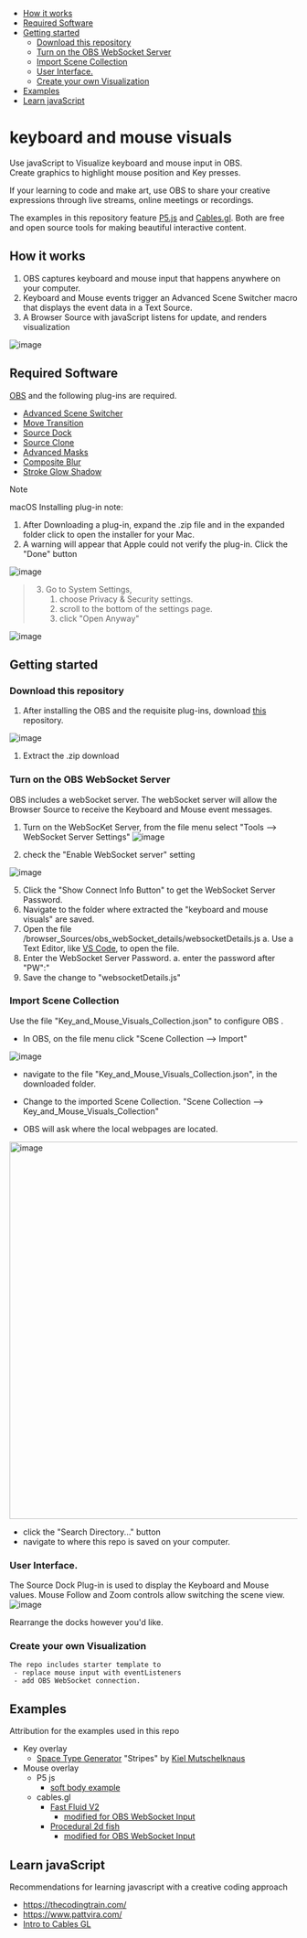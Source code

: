 - [How it works](#how-it-works)
- [Required Software](#required-software)
- [Getting started](#getting-started)
  - [Download this repository](#download-this-repository)
  - [Turn on the OBS WebSocket Server](#turn-on-the-obs-websocket-server)
  - [Import Scene Collection](#import-scene-collection)
  - [User Interface.](#user-interface)
  - [Create your own Visualization](#create-your-own-visualization)
- [Examples](#examples)
- [Learn javaScript](#learn-javascript)


# keyboard and mouse visuals
Use javaScript to Visualize keyboard and mouse input in OBS.  
Create graphics to highlight mouse position and Key presses.  

If your learning to code and make art, use OBS to share your creative expressions through live streams, online meetings or recordings. 

The examples in this repository feature [P5.js](https://p5js.org/) and [Cables.gl](https://cables.gl/). Both are free and open source tools for making beautiful interactive content.

## How it works

1. OBS captures keyboard and mouse input that happens anywhere on your computer. 
2. Keyboard and Mouse events trigger an Advanced Scene Switcher macro that displays the event data in a Text Source.  
3. A Browser Source with javaScript listens for update, and renders visualization


![image](https://github.com/user-attachments/assets/8336e25f-2731-449c-a2f5-56f463d57a16)


## Required Software

[OBS](https://obsproject.com/) and the following plug-ins are required.
- [Advanced Scene Switcher](https://github.com/WarmUpTill/SceneSwitcher/releases)
- [Move Transition](https://obsproject.com/forum/resources/move.913/)
- [Source Dock](https://obsproject.com/forum/resources/source-dock.1317/)
- [Source Clone](https://obsproject.com/forum/resources/source-clone.1632/)
- [Advanced Masks](https://obsproject.com/forum/resources/advanced-masks.1856/)
- [Composite Blur](https://obsproject.com/forum/resources/composite-blur.1780/)
- [Stroke Glow Shadow](https://obsproject.com/forum/resources/stroke-glow-shadow.1800/)

> [!NOTE] 
> 
> macOS Installing plug-in note:
>  1. After Downloading a plug-in, expand the .zip file and in the expanded folder click to open the installer for your Mac.
>  2. A warning will appear that Apple could not verify the plug-in.  Click the "Done" button
>   
![image](https://gist.github.com/user-attachments/assets/449964ee-607d-4480-a68c-c399c13327a2)
>    
> 3. Go to System Settings, 
>    1. choose Privacy & Security settings. 
>    2. scroll to the bottom of the settings page.
>    3. click "Open Anyway" 
>  
![image](https://gist.github.com/user-attachments/assets/aa2f2d72-4356-413c-8a50-8e97a4e4f233)

## Getting started

### Download this repository
1. After installing the OBS and the requisite plug-ins, download [this](https://github.com/UUoocl/keyboard_and_mouse_visuals) repository. 

![image](https://github.com/user-attachments/assets/6cfc3b41-d711-4b84-9618-c51fe3826b2b)

1. Extract the .zip download

### Turn on the OBS WebSocket Server

OBS includes a webSocket server.  The webSocket server will allow the Browser Source to receive the Keyboard and Mouse event messages. 

1. Turn on the WebSocKet Server, from the file menu select "Tools --> WebSocket Server Settings"
 ![image](https://github.com/user-attachments/assets/b38def9b-be32-41d7-a962-bb76c2bbdd36)

2. check the "Enable WebSocket server" setting

![image](https://github.com/user-attachments/assets/7cfc0075-b39e-47d7-8686-044d9426e216)

5. Click the "Show Connect Info Button" to get the WebSocket Server Password.
6. Navigate to the folder where extracted the "keyboard and mouse visuals" are saved. 
7. Open the file /browser_Sources/obs_webSocket_details/websocketDetails.js
	a. Use a Text Editor, like [VS Code](https://code.visualstudio.com/), to open the file.  
6. Enter the WebSocket Server Password.
	a. enter the password after "PW":" 
7. Save the change to "websocketDetails.js"
### Import Scene Collection

Use the file "Key_and_Mouse_Visuals_Collection.json" to configure OBS .
- In OBS, on the file menu click "Scene Collection --> Import"

![image](https://github.com/user-attachments/assets/35d4b1e7-dbf1-4e11-b617-5adec4d180e4)

- navigate to the file "Key_and_Mouse_Visuals_Collection.json", in the downloaded folder.
- Change to the imported Scene Collection. "Scene Collection --> Key_and_Mouse_Visuals_Collection"

- OBS will ask where the local webpages are located.  

<img width="660" alt="image" src="https://gist.github.com/user-attachments/assets/4c50f5c8-0c38-4168-a062-d209f7cd4715" />

  - click the "Search Directory..." button
  - navigate to where this repo is saved on your computer.

### User Interface. 

The Source Dock Plug-in is used to display the Keyboard and Mouse  values.  Mouse Follow and Zoom controls allow switching the scene view.   
![image](https://github.com/user-attachments/assets/1c68fcd3-7aaf-4a3e-81c0-17e333f6941a)

Rearrange the docks however you'd like.  

### Create your own Visualization
    The repo includes starter template to 
     - replace mouse input with eventListeners
     - add OBS WebSocket connection.  

## Examples
Attribution for the examples used in this repo
 - Key overlay 
   - [Space Type Generator](https://spacetypegenerator.com/stripes) "Stripes" by [Kiel Mutschelknaus](https://www.kielm.com/) 
 - Mouse overlay
   - P5 js
     - [soft body example](https://p5js.org/examples/math-and-physics-soft-body/)
   - cables.gl 
     - [Fast Fluid V2](https://cables.gl/p/J9WzcP)
       - [modified for OBS WebSocket Input](https://cables.gl/p/Z14eIm) 
     - [Procedural 2d fish](https://cables.gl/p/ocCn6p)
       - [modified for OBS WebSocket Input](https://cables.gl/p/JQjuZp)
  
## Learn javaScript
Recommendations for learning javascript with a creative coding approach
- https://thecodingtrain.com/
- https://www.pattvira.com/
- [Intro to Cables GL](https://www.youtube.com/playlist?list=PLYimpE2xWgBveaPOiV_2_42kZEl_1ExB0)
